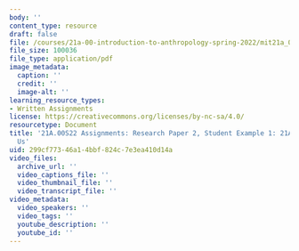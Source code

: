 ```yaml
---
body: ''
content_type: resource
draft: false
file: /courses/21a-00-introduction-to-anthropology-spring-2022/mit21a_00s22_paper2_ex1.pdf
file_size: 100036
file_type: application/pdf
image_metadata:
  caption: ''
  credit: ''
  image-alt: ''
learning_resource_types:
- Written Assignments
license: https://creativecommons.org/licenses/by-nc-sa/4.0/
resourcetype: Document
title: '21A.00S22 Assignments: Research Paper 2, Student Example 1: 21A.00 Lives In
  Us'
uid: 299cf773-46a1-4bbf-824c-7e3ea410d14a
video_files:
  archive_url: ''
  video_captions_file: ''
  video_thumbnail_file: ''
  video_transcript_file: ''
video_metadata:
  video_speakers: ''
  video_tags: ''
  youtube_description: ''
  youtube_id: ''
---
```

